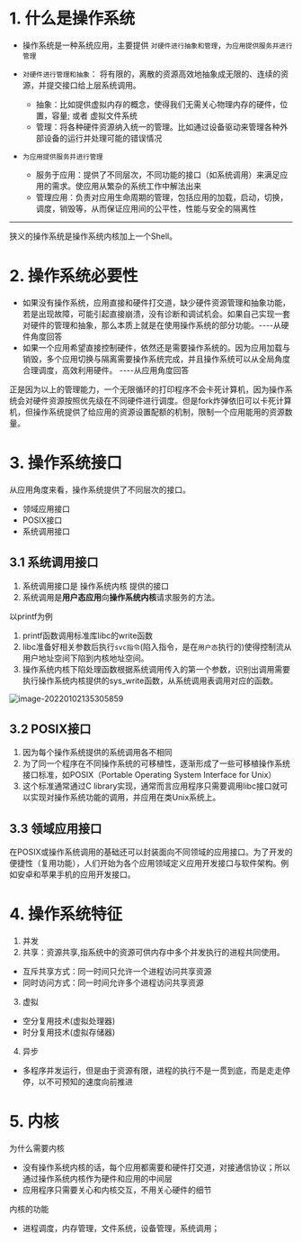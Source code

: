 # 1. 什么是操作系统

- 操作系统是一种系统应用，主要提供 `对硬件进行抽象和管理`，`为应用提供服务并进行管理`
- `对硬件进行管理和抽象`： 将有限的，离散的资源高效地抽象成无限的、连续的资源，并提交接口给上层系统调用。
  - 抽象：比如提供虚拟内存的概念，使得我们无需关心物理内存的硬件，位置，容量; 或者 虚拟文件系统
  - 管理：将各种硬件资源纳入统一的管理。比如通过设备驱动来管理各种外部设备的运行并处理可能的错误情况

- `为应用提供服务并进行管理`
  - 服务于应用：提供了不同层次，不同功能的接口（如系统调用）来满足应用的需求。使应用从繁杂的系统工作中解法出来
  - 管理应用：负责对应用生命周期的管理，包括应用的加载，启动，切换，调度，销毁等，从而保证应用间的公平性，性能与安全的隔离性

---

狭义的操作系统是操作系统内核加上一个Shell。

# 2. 操作系统必要性

- 如果没有操作系统，应用直接和硬件打交道，缺少硬件资源管理和抽象功能，若是出现故障，可能引起直接崩溃，没有诊断和调试机会。如果自己实现一套对硬件的管理和抽象，那么本质上就是在使用操作系统的部分功能。----从硬件角度回答
- 如果一个应用希望直接控制硬件，依然还是需要操作系统的。因为应用加载与销毁，多个应用切换与隔离需要操作系统完成，并且操作系统可以从全局角度合理调度，高效利用硬件。                                 ----从应用角度回答

正是因为以上的管理能力，一个无限循环的打印程序不会卡死计算机，因为操作系统会对硬件资源按照优先级在不同硬件进行调度。但是fork炸弹依旧可以卡死计算机，但操作系统提供了给应用的资源设置配额的机制，限制一个应用能用的资源数量。

# 3. 操作系统接口

从应用角度来看，操作系统提供了不同层次的接口。

- 领域应用接口
- POSIX接口
- 系统调用接口

## 3.1 系统调用接口

1. 系统调用接口是 操作系统内核 提供的接口
2. 系统调用是**用户态应用**向**操作系统内核**请求服务的方法。

以printf为例

1. printf函数调用标准库libc的write函数
2. libc准备好相关参数后执行`svc指令`(陷入指令，是在`用户态`执行的)使得控制流从用户地址空间下陷到内核地址空间。
3. 操作系统内核下陷处理函数根据系统调用传入的第一个参数，识别出调用需要执行操作系统内核提供的sys_write函数，从系统调用表调用对应的函数。

![image-20220102135305859](http://aikaid-img.oss-cn-shanghai.aliyuncs.com/img/image-20220102135305859.png)

## 3.2 POSIX接口

1. 因为每个操作系统提供的系统调用各不相同
2. 为了同一个程序在不同操作系统的可移植性，逐渐形成了一些可移植操作系统接口标准，如POSIX（Portable Operating System Interface for Unix）
3. 这个标准通常通过C library实现，通常而言应用程序只需要调用libc接口就可以实现对操作系统功能的调用，并应用在类Unix系统上。

## 3.3 领域应用接口

在POSIX或操作系统调用的基础还可以封装面向不同领域的应用接口。为了开发的便捷性（复用功能），人们开始为各个应用领域定义应用开发接口与软件架构。例如安卓和苹果手机的应用开发接口。

# 4. 操作系统特征

1. 并发
2. 共享：资源共享,指系统中的资源可供内存中多个并发执行的进程共同使用。

- 互斥共享方式：同一时间只允许一个进程访问共享资源
- 同时访问方式：同一时间允许多个进程访问共享资源

3. 虚拟

- 空分复用技术(虚拟处理器)
- 时分复用技术(虚拟存储器)

4. 异步

- 多程序并发运行，但是由于资源有限，进程的执行不是一贯到底，而是走走停停，以不可预知的速度向前推进 

# 5. 内核

为什么需要内核

- 没有操作系统内核的话，每个应用都需要和硬件打交道，对接通信协议；所以通过操作系统内核作为硬件和应用的中间层
- 应用程序只需要关心和内核交互，不用关心硬件的细节

内核的功能

- 进程调度，内存管理，文件系统，设备管理，系统调用；

